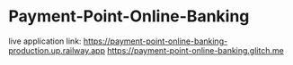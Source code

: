 ﻿# Payment-Point-Online-Banking

live application link: 
https://payment-point-online-banking-production.up.railway.app
https://payment-point-online-banking.glitch.me
